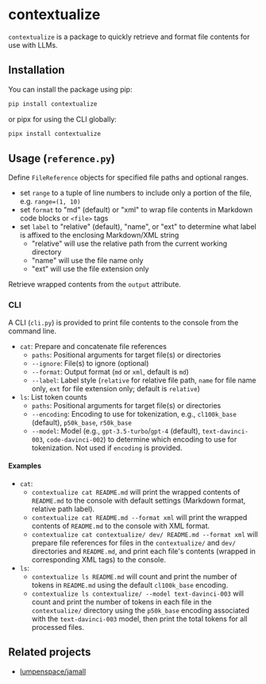 # contextualize

`contextualize` is a package to quickly retrieve and format file contents for use with LLMs.


## Installation

You can install the package using pip:
```python
pip install contextualize
```

or pipx for using the CLI globally:
```python
pipx install contextualize
```


## Usage (`reference.py`)

Define `FileReference` objects for specified file paths and optional ranges.
- set `range` to a tuple of line numbers to include only a portion of the file, e.g. `range=(1, 10)`
- set `format` to "md" (default) or "xml" to wrap file contents in Markdown code blocks or `<file>` tags
- set `label` to "relative" (default), "name", or "ext" to determine what label is affixed to the enclosing Markdown/XML string
    - "relative" will use the relative path from the current working directory
    - "name" will use the file name only
    - "ext" will use the file extension only

Retrieve wrapped contents from the `output` attribute.


### CLI

A CLI (`cli.py`) is provided to print file contents to the console from the command line.
- `cat`: Prepare and concatenate file references
    - `paths`: Positional arguments for target file(s) or directories
    - `--ignore`: File(s) to ignore (optional)
    - `--format`: Output format (`md` or `xml`, default is `md`)
    - `--label`: Label style (`relative` for relative file path, `name` for file name only, `ext` for file extension only; default is `relative`)
- `ls`: List token counts
    - `paths`: Positional arguments for target file(s) or directories  
    - `--encoding`: Encoding to use for tokenization, e.g., `cl100k_base` (default), `p50k_base`, `r50k_base`
    - `--model`: Model (e.g., `gpt-3.5-turbo`/`gpt-4` (default), `text-davinci-003`, `code-davinci-002`) to determine which encoding to use for tokenization. Not used if `encoding` is provided.

#### Examples
- `cat`:
    - `contextualize cat README.md` will print the wrapped contents of `README.md` to the console with default settings (Markdown format, relative path label).
    - `contextualize cat README.md --format xml` will print the wrapped contents of `README.md` to the console with XML format.
    - `contextualize cat contextualize/ dev/ README.md --format xml` will prepare file references for files in the `contextualize/` and `dev/` directories and `README.md`, and print each file's contents (wrapped in corresponding XML tags) to the console.
- `ls`:
    - `contextualize ls README.md` will count and print the number of tokens in `README.md` using the default `cl100k_base` encoding.
    - `contextualize ls contextualize/ --model text-davinci-003` will count and print the number of tokens in each file in the `contextualize/` directory using the `p50k_base` encoding associated with the `text-davinci-003` model, then print the total tokens for all processed files.

## Related projects

- [lumpenspace/jamall](https://github.com/lumpenspace/jamall)
